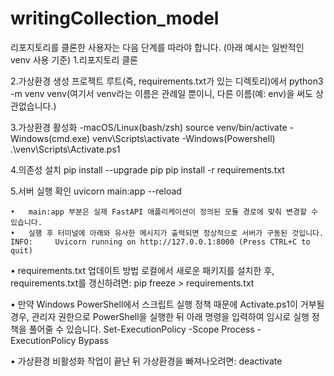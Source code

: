 # writingCollection_model

리포지토리를 클론한 사용자는 다음 단계를 따라야 합니다. (아래 예시는 일반적인 venv 사용 기준)
1.리포지토리 클론

2.가상환경 생성
프로젝트 루트(즉, requirements.txt가 있는 디렉토리)에서
python3 -m venv venv(여기서 venv라는 이름은 관례일 뿐이니, 다른 이름(예: env)을 써도 상관없습니다.)

3.가상환경 활성화
-macOS/Linux(bash/zsh)
source venv/bin/activate
-Windows(cmd.exe)
venv\Scripts\activate
-Windows(Powershell)
.\venv\Scripts\Activate.ps1

4.의존성 설치
pip install --upgrade pip
pip install -r requirements.txt

5.서버 실행 확인
uvicorn main:app --reload

	•	main:app 부분은 실제 FastAPI 애플리케이션이 정의된 모듈 경로에 맞춰 변경할 수 있습니다.
	•	실행 후 터미널에 아래와 유사한 메시지가 출력되면 정상적으로 서버가 구동된 것입니다.
    INFO:     Uvicorn running on http://127.0.0.1:8000 (Press CTRL+C to quit)

•	requirements.txt 업데이트 방법
로컬에서 새로운 패키지를 설치한 후, requirements.txt를 갱신하려면:
pip freeze > requirements.txt

•	만약 Windows PowerShell에서 스크립트 실행 정책 때문에 Activate.ps1이 거부될 경우, 관리자 권한으로 PowerShell을 실행한 뒤 아래 명령을 입력하여 임시로 실행 정책을 풀어줄 수 있습니다.
Set-ExecutionPolicy -Scope Process -ExecutionPolicy Bypass

•	가상환경 비활성화
작업이 끝난 뒤 가상환경을 빠져나오려면:
deactivate